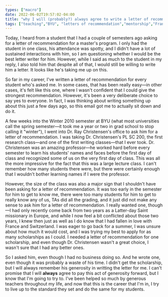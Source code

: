 ```yaml
---
types: ["macro"]
date: 2022-06-02T19:57:02-04:00
title: "why I will (probably?) always agree to write a letter of recommendation for a student"
tags: ["teaching","BYU", "letters of recommendation","mentorship","France","Switzerland"]
---
```

Today, I heard from a student that I had a couple of semesters ago asking for a letter of recommendation for a master's program. I only had the student in one class, his attendance was spotty, and I didn't have a lot of sustained interactions with him, so I am questioning whether I would be the best letter writer for him. However, while I said as much to the student in my reply, I also told him that despite all of that, I would still be willing to write him a letter. It looks like he's taking me up on this.

So far in my career, I've written a letter of recommendation for every student who's asked me. In some cases, that has been really easy—in other cases, it's felt like this one, where I wasn't confident that I could give the strongest recommendation. However, it's been a very deliberate choice to say yes to everyone. In fact, I was thinking about writing something up about this just a few days ago, so this email got me to actually sit down and do it.

A few weeks into the Winter 2010 semester at BYU (what most universities call the spring semester—it took me a year or two in grad school to stop calling it "winter"), I went into Dr. Ray Christensen's office to ask him for a letter of recommendation. I was taking Dr. Christensen's PL SC 200, the first research class—and one of the first writing classes—that I ever took. Dr. Christensen was an amazing professor—he worked hard before every semester to learn his students' names and faces before the first day of class and recognized some of us on the very first day of class. This was all the more impressive for the fact that this was a large lecture class. I can't remember how many students there were, but there were certainly enough that I wouldn't bother learning names if I were the professor. 

However, the size of the class was also a major sign that I shouldn't have been asking for a letter of recommendation. It was too early in the semester for him to get to know me, there were too many students for him to get to really know any of us, TAs did all the grading, and it just did not make any sense to ask him for a letter of recommendation. I really wanted one, though—I had only recently come back from two years as a Latter-day Saint missionary in Europe, and while I now feel a bit conflicted about those two years, I knew then just as well as I do know that I had fallen in love with France and Switzerland. I was eager to go back for a summer, I was unsure about how much it would cost, and I was trying my best to apply for as many scholarships as I could. I needed a letter of recommendation for one scholarship, and even though Dr. Christensen wasn't a great choice, I wasn't sure that I had any better ones. 

So I asked him, even though I had no business doing so. And he wrote one, even though it was probably a waste of his time. I didn't get the scholarship, but I will always remember his generosity in writting the letter for me. I can't promise that I will **always** agree to pay this act of generosity forward, but I know that I'm going to try to. I've been helped so much by generous teachers throughout my life, and now that this is the career that I'm in, I try to live up to the standard they set and do the same for my students.

